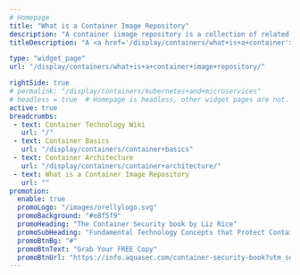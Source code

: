 ```yaml
---
# Homepage
title: "What is a Container Image Repository"
description: "A container iimage repository is a collection of related container images, usually providing different versions of the same application or service. This page gathers resources about image repositories, including tutorials and specific environments in which image repositories are used."
titleDescription: "A <a href='/display/containers/what+is+a+container'>container </a> image repository is a collection of related container images, usually providing different versions of the same application or service. This page gathers resources about image repositories, including tutorials and specific environments in which image repositories are used." 

type: "widget_page"
url: "/display/containers/what+is+a+container+image+repository/" 

rightSide: true 
# permalink: "/display/containers/kubernetes+and+microservices"
# headless = true  # Homepage is headless, other widget pages are not.
active: true
breadcrumbs:
 - text: Container Technology Wiki
   url: "/"
 - text: Container Basics
   url: "/display/containers/container+basics"
 - text: Container Architecture
   url: "/display/containers/container+architecture/"
 - text: What is a Container Image Repository
   url: ""
promotion:
  enable: true
  promoLogo: "/images/orellylogo.svg"
  promoBackground: "#e8f5f9"
  promoHeading: "The Container Security book by Liz Rice"
  promoSubHeading: "Fundamental Technology Concepts that Protect Containerized Applications"
  promoBtnBg: "#"
  promoBtnText: "Grab Your FREE Copy"
  promoBtnUrl: "https://info.aquasec.com/container-security-book?utm_source=wiki"
---
```


